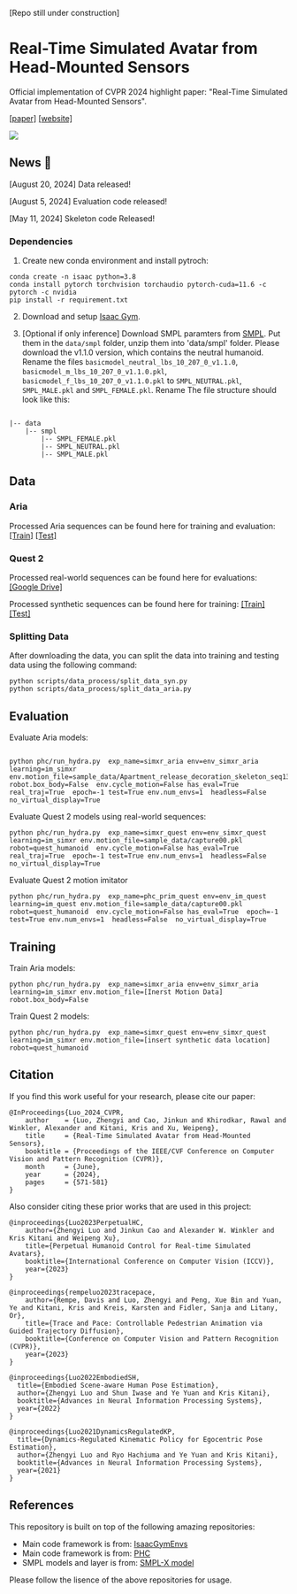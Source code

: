 [Repo still under construction]

# Real-Time Simulated Avatar from Head-Mounted Sensors

Official implementation of CVPR 2024 highlight paper: "Real-Time Simulated Avatar from Head-Mounted Sensors".


[[paper]](https://arxiv.org/abs/2403.06862) [[website]](https://zhengyiluo.github.io/SimXR/) 

<div float="center">
  <img src="assets/simxr_teaser.gif" />
</div>

## News 🚩

[August 20, 2024] Data released!

[August 5, 2024] Evaluation code released!

[May 11, 2024] Skeleton code Released!


### Dependencies
1. Create new conda environment and install pytroch:


```
conda create -n isaac python=3.8
conda install pytorch torchvision torchaudio pytorch-cuda=11.6 -c pytorch -c nvidia
pip install -r requirement.txt
```

2. Download and setup [Isaac Gym](https://developer.nvidia.com/isaac-gym). 


3. [Optional if only inference] Download SMPL paramters from [SMPL](https://smpl.is.tue.mpg.de/). Put them in the `data/smpl` folder, unzip them into 'data/smpl' folder. Please download the v1.1.0 version, which contains the neutral humanoid. Rename the files `basicmodel_neutral_lbs_10_207_0_v1.1.0`, `basicmodel_m_lbs_10_207_0_v1.1.0.pkl`, `basicmodel_f_lbs_10_207_0_v1.1.0.pkl` to `SMPL_NEUTRAL.pkl`, `SMPL_MALE.pkl` and `SMPL_FEMALE.pkl`. Rename The file structure should look like this:

```

|-- data
    |-- smpl
        |-- SMPL_FEMALE.pkl
        |-- SMPL_NEUTRAL.pkl
        |-- SMPL_MALE.pkl

```

## Data 
### Aria 

Processed Aria sequences can be found here for training and evaluation: [[Train]](https://drive.google.com/drive/folders/1ZsT4sgz3NUmpoMqcR35KJ-hFfuknrVQi?usp=drive_link) [[Test]](https://drive.google.com/drive/folders/10L8tARGzShPwzG1aJM3fPzIxuarEBAKW?usp=drive_link)

### Quest 2
Processed real-world sequences can be found here for evaluations: [[Google Drive]](https://drive.google.com/drive/folders/1z6cviNR624UERdi8YrAMCyHbjMitsZO9?usp=sharing)

Processed synthetic sequences can be found here for training: [[Train]](https://drive.google.com/drive/folders/1jMld_d6JmyNkq0w1mBWH5nSts9tsO47b?usp=drive_link) [[Test]](https://drive.google.com/drive/folders/1RACtEleG5saxvjyt1KRe-p0jA4WmAGMS?usp=drive_link)

### Splitting Data 
After downloading the data, you can split the data into training and testing data using the following command: 

``` 
python scripts/data_process/split_data_syn.py 
python scripts/data_process/split_data_aria.py 

```


## Evaluation 

Evaluate Aria models: 

```

python phc/run_hydra.py  exp_name=simxr_aria env=env_simxr_aria learning=im_simxr env.motion_file=sample_data/Apartment_release_decoration_skeleton_seq139_1WM103600M1292_0_2766_0_395.pkl  robot.box_body=False  env.cycle_motion=False has_eval=True real_traj=True  epoch=-1 test=True env.num_envs=1  headless=False no_virtual_display=True

```


Evaluate Quest 2 models using real-world sequences: 
```
python phc/run_hydra.py  exp_name=simxr_quest env=env_simxr_quest learning=im_simxr env.motion_file=sample_data/capture00.pkl  robot=quest_humanoid  env.cycle_motion=False has_eval=True real_traj=True  epoch=-1 test=True env.num_envs=1  headless=False  no_virtual_display=True
```

Evaluate Quest 2 motion imitator
```
python phc/run_hydra.py  exp_name=phc_prim_quest env=env_im_quest learning=im_quest env.motion_file=sample_data/capture00.pkl  robot=quest_humanoid  env.cycle_motion=False has_eval=True  epoch=-1 test=True env.num_envs=1  headless=False  no_virtual_display=True

```



## Training

Train Aria models: 

```
python phc/run_hydra.py  exp_name=simxr_aria env=env_simxr_aria learning=im_simxr env.motion_file=[Inerst Motion Data]  robot.box_body=False
```

Train Quest 2 models: 

```
python phc/run_hydra.py  exp_name=simxr_quest env=env_simxr_quest learning=im_simxr env.motion_file=[insert synthetic data location]  robot=quest_humanoid
```


## Citation
If you find this work useful for your research, please cite our paper:
```
@InProceedings{Luo_2024_CVPR,
    author    = {Luo, Zhengyi and Cao, Jinkun and Khirodkar, Rawal and Winkler, Alexander and Kitani, Kris and Xu, Weipeng},
    title     = {Real-Time Simulated Avatar from Head-Mounted Sensors},
    booktitle = {Proceedings of the IEEE/CVF Conference on Computer Vision and Pattern Recognition (CVPR)},
    month     = {June},
    year      = {2024},
    pages     = {571-581}
}   
```

Also consider citing these prior works that are used in this project:

```
@inproceedings{Luo2023PerpetualHC,
    author={Zhengyi Luo and Jinkun Cao and Alexander W. Winkler and Kris Kitani and Weipeng Xu},
    title={Perpetual Humanoid Control for Real-time Simulated Avatars},
    booktitle={International Conference on Computer Vision (ICCV)},
    year={2023}
}         

@inproceedings{rempeluo2023tracepace,
    author={Rempe, Davis and Luo, Zhengyi and Peng, Xue Bin and Yuan, Ye and Kitani, Kris and Kreis, Karsten and Fidler, Sanja and Litany, Or},
    title={Trace and Pace: Controllable Pedestrian Animation via Guided Trajectory Diffusion},
    booktitle={Conference on Computer Vision and Pattern Recognition (CVPR)},
    year={2023}
}     

@inproceedings{Luo2022EmbodiedSH,
  title={Embodied Scene-aware Human Pose Estimation},
  author={Zhengyi Luo and Shun Iwase and Ye Yuan and Kris Kitani},
  booktitle={Advances in Neural Information Processing Systems},
  year={2022}
}

@inproceedings{Luo2021DynamicsRegulatedKP,
  title={Dynamics-Regulated Kinematic Policy for Egocentric Pose Estimation},
  author={Zhengyi Luo and Ryo Hachiuma and Ye Yuan and Kris Kitani},
  booktitle={Advances in Neural Information Processing Systems},
  year={2021}
}

```


## References
This repository is built on top of the following amazing repositories:
* Main code framework is from: [IsaacGymEnvs](https://github.com/NVIDIA-Omniverse/IsaacGymEnvs)
* Main code framework is from: [PHC](https://github.com/ZhengyiLuo/PHC)
* SMPL models and layer is from: [SMPL-X model](https://github.com/vchoutas/smplx)

Please follow the lisence of the above repositories for usage. 
